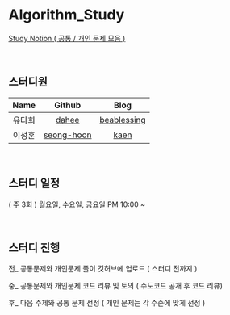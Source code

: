 # Algorithm_Study

[Study Notion ( 공통 / 개인 문제 모음 )](https://even-cayenne-f0c.notion.site/Algorithm_Study-e97c473bfc59410ca192744cf858e85b, "Notion Link") 

<br/>

## 스터디원 

|Name|Github|Blog|
|:---:|:---:|:---:|
|유다희|[dahee](https://github.com/hyoogu "Github Link")|[beablessing](https://velog.io/@beablessing "Blog Link")|
|이성훈|[seong-hoon](https://github.com/KAEN7 "Github Link")|[kaen](https://kaen7.github.io/ "Blog Link")|


<br/>

## 스터디 일정

( 주 3회 ) 월요일, 수요일, 금요일 PM 10:00 ~

<br/>

## 스터디 진행


전_ 공통문제와 개인문제 풀이 깃허브에 업로드 ( 스터디 전까지 )

중_ 공통문제와 개인문제 코드 리뷰 및 토의 ( 수도코드 공개 후 코드 리뷰) 

후_ 다음 주제와 공통 문제 선정 ( 개인 문제는 각 수준에 맞게 선정 )

<br/>
